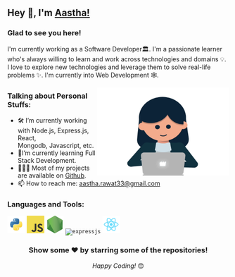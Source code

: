 ## Hey 👋, I'm [Aastha!](https://aastharawat.github.io/)

### Glad to see you here!

I'm currently working as a Software Developer🏛. I'm a passionate learner who's always willing to learn and work across technologies and domains 💡. I love to explore new technologies and leverage them to solve real-life problems ✨. I'm currently into Web Development 🕸️.

<img align="right" height="200" width="300" alt="" src="https://github.com/aastharawat/aastharawat/blob/master/6888372964aafeed19614984af6efd9d_i-passed-every-coding-challenge-at-flatiron-school-on-my-first-try-_800-600.gif" />

### Talking about Personal Stuffs:

- 🛠 I’m currently working with Node.js, Express.js, React, <br /> Mongodb, Javascript, etc.
- 🚀I’m currently learning Full Stack Development.
- 👨🏻‍💻 Most of my projects are available on [Github](https://github.com/aastharawat/).
- 📫 How to reach me: aastha.rawat33@gmail.com

### Languages and Tools:

<code><img height="40" width="40" src="https://raw.githubusercontent.com/github/explore/80688e429a7d4ef2fca1e82350fe8e3517d3494d/topics/python/python.png" alt="python"></code>
<code><img height="40" width="40" src="https://raw.githubusercontent.com/github/explore/80688e429a7d4ef2fca1e82350fe8e3517d3494d/topics/javascript/javascript.png" alt="javascript"></code>
<code><img height="40" width="40" src="https://raw.githubusercontent.com/github/explore/80688e429a7d4ef2fca1e82350fe8e3517d3494d/topics/nodejs/nodejs.png" alt="nodejs"></code>
<code><img height="40" width="40" src="https://devicons.github.io/devicon/devicon.git/icons/express/express-original.svg" alt="expressjs"></code>
<code><img height="40" width="40" src="https://raw.githubusercontent.com/github/explore/80688e429a7d4ef2fca1e82350fe8e3517d3494d/topics/react/react.png" alt="react"></code>

<div align="center">

### Show some ❤️ by starring some of the repositories!

<i>Happy Coding!</i> 😊

</div>
